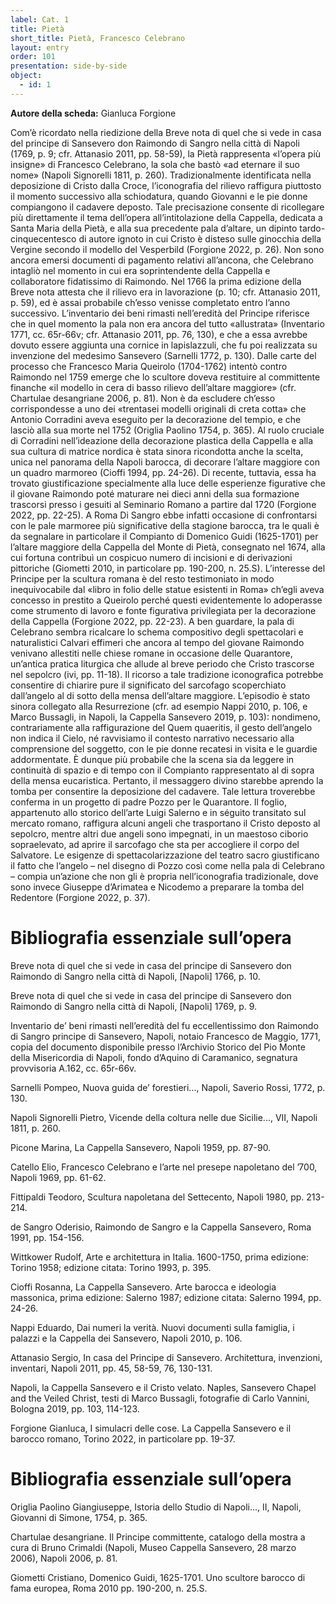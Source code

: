 ```yaml
---
label: Cat. 1
title: Pietà
short_title: Pietà, Francesco Celebrano
layout: entry
order: 101
presentation: side-by-side
object:
  - id: 1
---
```


**Autore della scheda:** Gianluca Forgione

Com’è ricordato nella riedizione della Breve nota di quel che si vede in casa del principe di Sansevero don Raimondo di Sangro nella città di Napoli (1769, p. 9; cfr. Attanasio 2011, pp. 58-59), la Pietà rappresenta «l’opera più insigne» di Francesco Celebrano, la sola che bastò «ad eternare il suo nome» (Napoli Signorelli 1811, p. 260). Tradizionalmente identificata nella deposizione di Cristo dalla Croce, l’iconografia del rilievo raffigura piuttosto il momento successivo alla schiodatura, quando Giovanni e le pie donne compiangono il cadavere deposto. Tale precisazione consente di ricollegare più direttamente il tema dell’opera all’intitolazione della Cappella, dedicata a Santa Maria della Pietà, e alla sua precedente pala d’altare, un dipinto tardo-cinquecentesco di autore ignoto in cui Cristo è disteso sulle ginocchia della Vergine secondo il modello del Vesperbild (Forgione 2022, p. 26).
Non sono ancora emersi documenti di pagamento relativi all’ancona, che Celebrano intagliò nel momento in cui era soprintendente della Cappella e collaboratore fidatissimo di Raimondo. Nel 1766 la prima edizione della Breve nota attesta che il rilievo era in lavorazione (p. 10; cfr. Attanasio 2011, p. 59), ed è assai probabile ch’esso venisse completato entro l’anno successivo. L’inventario dei beni rimasti nell’eredità del Principe riferisce che in quel momento la pala non era ancora del tutto «allustrata» (Inventario 1771, cc. 65r-66v; cfr. Attanasio 2011, pp. 76, 130), e che a essa avrebbe dovuto essere aggiunta una cornice in lapislazzuli, che fu poi realizzata su invenzione del medesimo Sansevero (Sarnelli 1772, p. 130). Dalle carte del processo che Francesco Maria Queirolo (1704-1762) intentò contro Raimondo nel 1759 emerge che lo scultore doveva restituire al committente finanche «il modello in cera di basso rilievo dell’altare maggiore» (cfr. Chartulae desangriane 2006, p. 81). Non è da escludere ch’esso corrispondesse a uno dei «trentasei modelli originali di creta cotta» che Antonio Corradini aveva eseguito per la decorazione del tempio, e che lasciò alla sua morte nel 1752 (Origlia Paolino 1754, p. 365). 
Al ruolo cruciale di Corradini nell’ideazione della decorazione plastica della Cappella e alla sua cultura di matrice nordica è stata sinora ricondotta anche la scelta, unica nel panorama della Napoli barocca, di decorare l’altare maggiore con un quadro marmoreo (Cioffi 1994, pp. 24-26). Di recente, tuttavia, essa ha trovato giustificazione specialmente alla luce delle esperienze figurative che il giovane Raimondo poté maturare nei dieci anni della sua formazione trascorsi presso i gesuiti al Seminario Romano a partire dal 1720 (Forgione 2022, pp. 22-25). A Roma Di Sangro ebbe infatti occasione di confrontarsi con le pale marmoree più significative della stagione barocca, tra le quali è da segnalare in particolare il Compianto di Domenico Guidi (1625-1701) per l’altare maggiore della Cappella del Monte di Pietà, consegnato nel 1674, alla cui fortuna contribuì un cospicuo numero di incisioni e di derivazioni pittoriche (Giometti 2010, in particolare pp. 190-200, n. 25.S). L’interesse del Principe per la scultura romana è del resto testimoniato in modo inequivocabile dal «libro in folio delle statue esistenti in Roma» ch’egli aveva concesso in prestito a Queirolo perché questi evidentemente lo adoperasse come strumento di lavoro e fonte figurativa privilegiata per la decorazione della Cappella (Forgione 2022, pp. 22-23). 
A ben guardare, la pala di Celebrano sembra ricalcare lo schema compositivo degli spettacolari e naturalistici Calvari effimeri che ancora al tempo del giovane Raimondo venivano allestiti nelle chiese romane in occasione delle Quarantore, un’antica pratica liturgica che allude al breve periodo che Cristo trascorse nel sepolcro (ivi, pp. 11-18). Il ricorso a tale tradizione iconografica potrebbe consentire di chiarire pure il significato del sarcofago scoperchiato dall’angelo al di sotto della mensa dell’altare maggiore. L’episodio è stato sinora collegato alla Resurrezione (cfr. ad esempio Nappi 2010, p. 106, e Marco Bussagli, in Napoli, la Cappella Sansevero 2019, p. 103): nondimeno, contrariamente alla raffigurazione del Quem quaeritis, il gesto dell’angelo non indica il Cielo, né ravvisiamo il contesto narrativo necessario alla comprensione del soggetto, con le pie donne recatesi in visita e le guardie addormentate. È dunque più probabile che la scena sia da leggere in continuità di spazio e di tempo con il Compianto rappresentato al di sopra della mensa eucaristica. Pertanto, il messaggero divino starebbe aprendo la tomba per consentire la deposizione del cadavere. Tale lettura troverebbe conferma in un progetto di padre Pozzo per le Quarantore. Il foglio, appartenuto allo storico dell’arte Luigi Salerno e in séguito transitato sul mercato romano, raffigura alcuni angeli che trasportano il Cristo deposto al sepolcro, mentre altri due angeli sono impegnati, in un maestoso ciborio sopraelevato, ad aprire il sarcofago che sta per accogliere il corpo del Salvatore. Le esigenze di spettacolarizzazione del teatro sacro giustificano il fatto che l’angelo – nel disegno di Pozzo così come nella pala di Celebrano – compia un’azione che non gli è propria nell’iconografia tradizionale, dove sono invece Giuseppe d’Arimatea e Nicodemo a preparare la tomba del Redentore (Forgione 2022, p. 37).


# Bibliografia essenziale sull’opera

Breve nota di quel che si vede in casa del principe di Sansevero don Raimondo di Sangro nella città di Napoli, [Napoli] 1766, p. 10. 

Breve nota di quel che si vede in casa del principe di Sansevero don Raimondo di Sangro nella città di Napoli, [Napoli] 1769, p. 9.

Inventario de’ beni rimasti nell’eredità del fu eccellentissimo don Raimondo di Sangro principe di Sansevero, Napoli, notaio Francesco de Maggio, 1771, copia del documento disponibile presso l’Archivio Storico del Pio Monte della Misericordia di Napoli, fondo d’Aquino di Caramanico, segnatura provvisoria A.162, cc. 65r-66v.

Sarnelli Pompeo, Nuova guida de’ forestieri..., Napoli, Saverio Rossi, 1772, p. 130. 

Napoli Signorelli Pietro, Vicende della coltura nelle due Sicilie..., VII, Napoli 1811, p. 260.

Picone Marina, La Cappella Sansevero, Napoli 1959, pp. 87-90. 

Catello Elio, Francesco Celebrano e l’arte nel presepe napoletano del ’700, Napoli 1969, pp. 61-62. 

Fittipaldi Teodoro, Scultura napoletana del Settecento, Napoli 1980, pp. 213-214. 

de Sangro Oderisio, Raimondo de Sangro e la Cappella Sansevero, Roma 1991, pp. 154-156.

Wittkower Rudolf, Arte e architettura in Italia. 1600-1750, prima edizione: Torino 1958; edizione citata: Torino 1993, p. 395. 

Cioffi Rosanna, La Cappella Sansevero. Arte barocca e ideologia massonica, prima edizione: Salerno 1987; edizione citata: Salerno 1994, pp. 24-26.

Nappi Eduardo, Dai numeri la verità. Nuovi documenti sulla famiglia, i palazzi e la Cappella dei Sansevero, Napoli 2010, p. 106.

Attanasio Sergio, In casa del Principe di Sansevero. Architettura, invenzioni, inventari, Napoli 2011, pp. 45, 58-59, 76, 130-131.

Napoli, la Cappella Sansevero e il Cristo velato. Naples, Sansevero Chapel and the Veiled Christ, testi di Marco Bussagli, fotografie di Carlo Vannini, Bologna 2019, pp. 103, 114-123. 

Forgione Gianluca, I simulacri delle cose. La Cappella Sansevero e il barocco romano, Torino 2022, in particolare pp. 19-37. 


# Bibliografia essenziale sull’opera

Origlia Paolino Giangiuseppe, Istoria dello Studio di Napoli..., II, Napoli, Giovanni di Simone, 1754, p. 365. 

Chartulae desangriane. Il Principe committente, catalogo della mostra a cura di Bruno Crimaldi (Napoli, Museo Cappella Sansevero, 28 marzo 2006), Napoli 2006, p. 81. 

Giometti Cristiano, Domenico Guidi, 1625-1701. Uno scultore barocco di fama europea, Roma 2010 pp. 190-200, n. 25.S.



